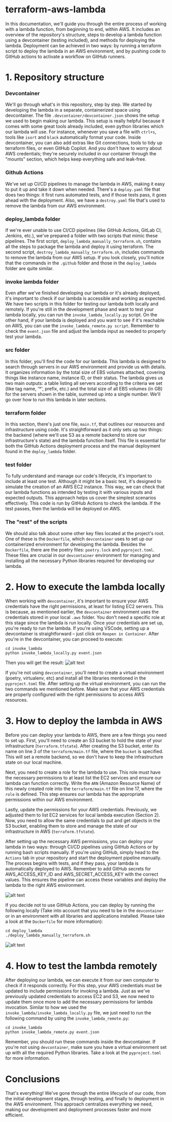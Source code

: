 # terraform-aws-lambda

In this documentation, we'll guide you through the entire process of working with a lambda function, from beginning to end, within AWS. It includes an overview of the repository's structure, steps to develop a lambda function using a devcontainer (testing included), and methods for deploying the lambda. Deployment can be achieved in two ways: by running a terraform script to deploy the lambda in an AWS environment, and by pushing code to GitHub actions to activate a workflow on GitHub runners.

# 1. Repository structure
### Devcontainer
We'll go through what's in this repository, step by step. We started by developing the lambda in a separate, containerized space using devcontainer. The file `.devcontainer/devcontainer.json` shows the setup we used to begin making our lambda. This setup is really helpful because it comes with some great tools already included, even python libraries which our lambda will use. For instance, whenever you save a file with `ctrl+s`, tools like `isort` and `black` automatically format your code. Inside devcontainer, you can also add extras like Git connections, tools to tidy up terraform files, or even GitHub Copilot. And you don't have to worry about AWS credentials; they're securely included in our container through the "mounts" section, which helps keep everything safe and leak-free.

### Github Actions
We've set up CI/CD pipelines to manage the lambda in AWS, making it easy to put it up and take it down when needed. There's a `deploy.yaml` file that does two things: it first runs automated tests, and if those tests pass, it goes ahead with the deployment. Also, we have a `destroy.yaml` file that's used to remove the lambda from our AWS environment.

### deploy_lambda folder
If we're ever unable to use CI/CD pipelines (like GitHub Actions, GitLab CI, Jenkins, etc.), we've prepared a folder with two scripts that mimic these pipelines. The first script, `deploy_lambda_manually_terraform.sh`, contains all the steps to package the lambda and deploy it using terraform. The second script, `destroy_lambda_manually_terraform.sh`, includes commands to remove the lambda from our AWS setup. If you look closely, you'll notice that the commands in the `.github` folder and those in the `deploy_lambda` folder are quite similar.

### invoke lambda folder
Even after we've finished developing our lambda or it's already deployed, it's important to check if our lambda is accessible and working as expected. We have two scripts in this folder for testing our lambda both locally and remotely. If you're still in the development phase and want to test your lambda locally, you can run the `invoke_lambda_locally.py` script. On the other hand, if your lambda is deployed and you want to see if it's reachable on AWS, you can use the `invoke_lambda_remote.py script`. Remember to check the `event.json` file and adjust the lambda input as needed to properly test your lambda.

### src folder

In this folder, you'll find the code for our lambda. This lambda is designed to search through servers in our AWS environment and provide us with details. It organizes information by the total size of EBS volumes attached, covering things like instance name, instance ID, or their status. The lambda gives us two main outputs: a table listing all servers according to the criteria we set (like tag name, '*', prefix, etc.) and the total size of all EBS volumes (in GB) for the servers shown in the table, summed up into a single number. We'll go over how to run this lambda in later sections.

### terraform folder

In this section, there's just one file, `main.tf`, that outlines our resources and infrastructure using code. It's straightforward as it only sets up two things: the backend (where we'll use S3 as a remote backend to store our infrastructure's state) and the lambda function itself. This file is essential for both the GitHub Actions deployment process and the manual deployment found in the `deploy_lambda` folder.

### test folder

To fully understand and manage our code's lifecycle, it's important to include at least one test. Although it might be a basic test, it's designed to simulate the creation of an AWS EC2 instance. This way, we can check that our lambda functions as intended by testing it with various inputs and expected outputs. This approach helps us cover the simplest scenarios effectively. This code is run by GitHub Actions to check the lambda. If the test passes, then the lambda will be deployed on AWS.

### The "rest" of the scripts

We should also talk about some other key files located at the project's root. One of these is the `Dockerfile`, which `devcontainer` uses to set up our containerized environment for developing the lambda. Besides the `Dockerfile`, there are the poetry files: `poetry.lock` and `pyproject.toml`. These files are crucial in our `devcontainer` environment for managing and installing all the necessary Python libraries required for developing our lambda.

# 2. How to execute the lambda locally

When working with `devcontainer`, it's important to ensure your AWS credentials have the right permissions, at least for listing EC2 servers. This is because, as mentioned earlier, the `devcontainer` environment uses the credentials stored in your local `.aws` folder. You don't need a specific role at this stage since the lambda is run locally. Once your credentials are set up, you're ready to run the lambda. If you're using VSCode, setting up a devcontainer is straightforward – just click on `Reopen in Container`. After you're in the devcontainer, you can proceed to execute:
````
cd invoke_lambda
python invoke_lambda_locally.py event.json
````
Then you will get the result:
![alt text](readme_images/execute_lambda_locally.png)


If you're not using `devcontainer`, you'll need to create a virtual environment (poetry, virtualenv, etc) and install all the libraries mentioned in the `pyproject.toml` file. After setting up the virtual environment, you can run the two commands we mentioned before. Make sure that your AWS credentials are properly configured with the right permissions to access AWS resources.

# 3. How to deploy the lambda in AWS

Before you can deploy your lambda to AWS, there are a few things you need to set up. First, you'll need to create an S3 bucket to hold the state of your infrastructure (`terraform.tfstate`). After creating the S3 bucket, enter its name on line 3 of the `terraform/main.tf` file, where the `bucket` is specified. This will set a remote backend, so we don't have to keep the infrastructure state on our local machine.

Next, you need to create a role for the lambda to use. This role must have the necessary permissions to at least list the EC2 services and ensure our lambda can function correctly. Write the `ARN` (Amazon Resource Name) of this newly created role into the `terraform/main.tf` file on line 17, where the `role` is defined. This step ensures our lambda has the appropriate permissions within our AWS environment.

Lastly, update the permissions for your AWS credentials. Previously, we adjusted them to list EC2 services for local lambda execution (Section 2). Now, you need to allow the same credentials to put and get objects in the S3 bucket, enabling them to store and manage the state of our infrastructure in AWS (`terraform.tfstate`).

After setting up the necessary AWS permissions, you can deploy your lambda in two ways: through CI/CD pipelines using GitHub Actions or by running bash scripts manually. If you're using GitHub, simply head to the `Actions` tab in your repository and start the deployment pipeline manually. The process begins with tests, and if they pass, your lambda is automatically deployed to AWS. Remember to add GitHub secrets for AWS_ACCESS_KEY_ID and AWS_SECRET_ACCESS_KEY with the correct values. This ensures the pipeline can access these variables and deploy the lambda to the right AWS environment.

![alt text](readme_images/github_actions.png)

If you decide not to use GitHub Actions, you can deploy by running the following locally (Take into account that you need to be in the `devcontainer` or in an environment with all libraries and applications installed. Please take a look at the `Dockerfile` for more information):
````
cd deploy_lambda
./deploy_lambda_manually_terraform.sh
````
![alt text](readme_images/server-explorer-function.png)


# 4. How to test the lambda remotely

After deploying our lambda, we can execute it from our own computer to check if it responds correctly.
For this step, your AWS credentials must be updated to include permissions for invoking a lambda. Just as we've previously updated credentials to access EC2 and S3, we now need to update them once more to add the necessary permissions for lambda invocation. Similar to how we used the `invoke_lambda/invoke_lambda_locally.py` file, we just need to run the following command by using the `invoke_lambda_remote.py`:
````
cd invoke_lambda
python invoke_lambda_remote.py event.json
````
Remember, you should run these commands inside the devcontainer. If you're not using `devcontainer`, make sure you have a virtual environment set up with all the required Python libraries. Take a look at the `pyproject.toml` for more information.


# Conclusions
That's everything! We've gone through the entire lifecycle of our code, from the initial development stages, through testing, and finally to deployment in the AWS environment. This approach centralizes everything we need, making our development and deployment processes faster and more efficient.
